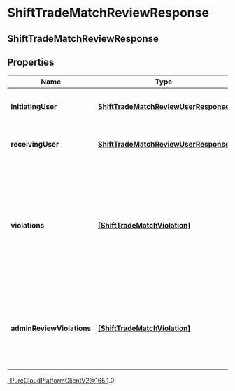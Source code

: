 # ShiftTradeMatchReviewResponse

## ShiftTradeMatchReviewResponse

## Properties

|Name | Type | Description | Notes|
|------------ | ------------- | ------------- | -------------|
| **initiatingUser** | [**ShiftTradeMatchReviewUserResponse**](ShiftTradeMatchReviewUserResponse) | Details for the initiatingUser side of the shift trade | [optional] |
| **receivingUser** | [**ShiftTradeMatchReviewUserResponse**](ShiftTradeMatchReviewUserResponse) | Details for the receivingUser side of the shift trade | [optional] |
| **violations** | [**[ShiftTradeMatchViolation]**]([ShiftTradeMatchViolation]) | Constraint violations introduced after being matched that would normally disallow a trade, but which can still be overridden by the shift trade administrator | [optional] |
| **adminReviewViolations** | [**[ShiftTradeMatchViolation]**]([ShiftTradeMatchViolation]) | Constraint violations associated with this shift trade which require shift trade administrator review | [optional] |



_PureCloudPlatformClientV2@165.1.0_
